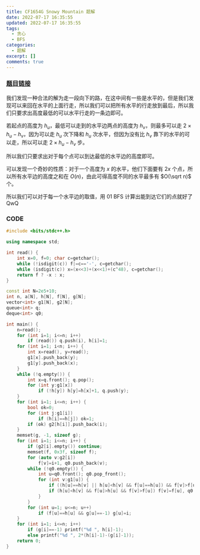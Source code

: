 ```yaml
---
title: CF1654G Snowy Mountain 题解
date: 2022-07-17 16:35:55
updated: 2022-07-17 16:35:55
tags:
  - 贪心
  - BFS
categories:
  - 题解
excerpt: []
comments: true
---
```

### [题目链接](https://www.luogu.com.cn/problem/CF1654G)

我们发现一种合法的解为走一段向下的路，在这中间有一些是水平的，但是我们发现可以来回在水平的上面行走，所以我们可以把所有水平的行走放到最后，所以我们只要求出高度最低的可以水平行走的一条边即可。

若起点的高度为 $h_u$，最低可以走到的水平边两点的高度为 $h_v$，则最多可以走 $2\times h_u-h_v$，因为可以走 $h_u$ 次下降和 $h_u$ 次水平，但因为没有比 $h_v$ 靠下的水平的可以走，所以可以走 $2\times h_u-h_v$ 步。

所以我们只要求出对于每个点可以到达最低的水平边的高度即可。

可以发现一个奇妙的性质：对于一个高度为 $x$ 的水平，他们下面要有 $2x$ 个点，所以所有水平边的高度之和在 $O(n)$，由此可得高度不同的水平最多有 $O(\sqrt n)$ 个。

所以我们可以对于每一个水平边的取值，用 01 BFS 计算出能到达它们的点就好了QwQ

### CODE

```cpp
#include <bits/stdc++.h>

using namespace std;

int read() {
	int x=0, f=0; char c=getchar();
	while (!isdigit(c)) f|=c=='-', c=getchar();
	while (isdigit(c)) x=(x<<3)+(x<<1)+(c^48), c=getchar();
	return f ? -x : x;
}

const int N=2e5+10;
int n, a[N], h[N], f[N], g[N];
vector<int> g1[N], g2[N];
queue<int> q;
deque<int> q0;

int main() {
	n=read();
	for (int i=1; i<=n; i++)
		if (read()) q.push(i), h[i]=1;
	for (int i=1; i<n; i++) {
		int x=read(), y=read();
		g1[x].push_back(y);
		g1[y].push_back(x);
	}
	while (!q.empty()) {
		int x=q.front(); q.pop();
		for (int y:g1[x])
			if (!h[y]) h[y]=h[x]+1, q.push(y);
	}
	for (int i=1; i<=n; i++) {
		bool ok=0;
		for (int j:g1[i])
			if (h[i]==h[j]) ok=1;
		if (ok) g2[h[i]].push_back(i);
	}
	memset(g, -1, sizeof g);
	for (int i=1; i<=n; i++) {
		if (g2[i].empty()) continue;
		memset(f, 0x3f, sizeof f);
		for (auto v:g2[i])
			f[v]=i+1, q0.push_back(v);
		while (!q0.empty()) {
			int u=q0.front(); q0.pop_front();
			for (int v:g1[u]) {
				if ((h[u]==h[v] || h[u]<h[v] && f[u]==h[u]) && f[v]>f[u]+1) f[v]=f[u]+1, q0.push_back(v);
				if (h[u]<h[v] && f[u]>h[u] && f[v]>f[u]) f[v]=f[u], q0.push_back(v);
			}
		}
		for (int u=1; u<=n; u++)
			if (f[u]==h[u] && g[u]==-1) g[u]=i;
	}
	for (int i=1; i<=n; i++)
		if (g[i]==-1) printf("%d ", h[i]-1);
		else printf("%d ", 2*(h[i]-1)-(g[i]-1));
	return 0;
}
```